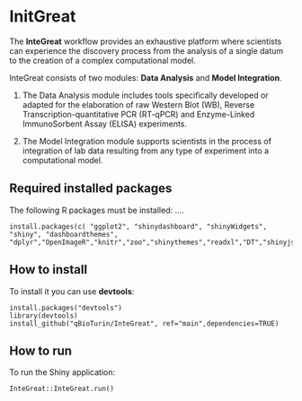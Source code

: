 # InitGreat

The **InteGreat** workflow provides an exhaustive platform where scientists
can experience the discovery process from the analysis of a single datum to
the creation of a complex computational model.

InteGreat consists of two modules: **Data Analysis** and **Model Integration**. 

1. The Data Analysis module includes tools specifically developed or adapted for the elaboration of raw Western Blot (WB), Reverse Transcription-quantitative PCR (RT-qPCR) and Enzyme-Linked ImmunoSorbent Assay (ELISA) experiments.

2. The Model Integration module supports scientists in the process of integration of lab data resulting from any type of experiment into a computational model.



## Required installed packages
The following R packages must be installed:
....

```
install.packages(c( "ggplot2", "shinydashboard", "shinyWidgets", "shiny", "dashboardthemes",
"dplyr","OpenImageR","knitr","zoo","shinythemes","readxl","DT","shinyjs"))
```

## How to install

To install it you can use  **devtools**:

```
install.packages("devtools")
library(devtools)
install_github("qBioTurin/InteGreat", ref="main",dependencies=TRUE)
```

## How to run 

To run the Shiny application:

```
InteGreat::InteGreat.run()
```

